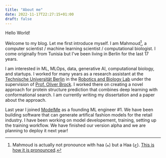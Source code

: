 ```yaml
---
title: "About me"
date: 2022-11-17T22:27:15+01:00
draft: false
---
```


Hello World!

Welcome to my blog. Let me first introduce myself. I am Mahmoud[^1], a computer scientist / machine learning scientist / computational biologist. I come originally from Tunisia but I've been living in Berlin for the last 17 years. 

I am interested in ML, MLOps, data, generative AI, computational biology, and startups. I worked for many years as a research assistant at the [Technische Universität Berlin](tu-berlin.de) in the [Robotics and Biology Lab](www.robotics.tu-berlin.de) under the supervision of [Prof. Oliver Brock](https://www.robotics.tu-berlin.de/menue/team/oliver_brock/). I worked there on creating a novel approach for protein structure prediction that combines deep learning with conformational search. I am currently writing my dissertation and a paper about the approach.

Last year I joined [ModelMe](https://modelme.tech/) as a founding ML engineer #1. We have been building software that can generate artifical fashion models for the retail industry. I have been working on model developement, training, setting up the training workflow. We have finished our version alpha and we are planning to deploy it next year!

[^1]: Mahmoud is actually not pronounce with haa (ه) but a Haa (ح). [This is how it is pronounced](https://www.youtube.com/watch?v=YeyVjaWD6-U).
